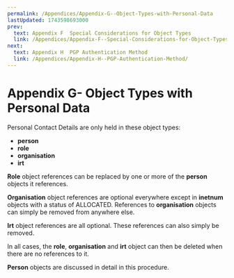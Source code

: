 ```yaml
---
permalink: /Appendices/Appendix-G--Object-Types-with-Personal-Data
lastUpdated: 1743598693000
prev:
  text: Appendix F  Special Considerations for Object Types
  link: /Appendices/Appendix-F--Special-Considerations-for-Object-Types/
next:
  text: Appendix H  PGP Authentication Method
  link: /Appendices/Appendix-H--PGP-Authentication-Method/
---
```


# Appendix G- Object Types with Personal Data

Personal Contact Details are only held in these object types:
* **person**
* **role**
* **organisation**
* **irt**

**Role** object references can be replaced by one or more of the **person** objects it references.

**Organisation** object references are optional everywhere except in **inetnum** objects with a status of
ALLOCATED. References to **organisation** objects can simply be removed from anywhere else.

**Irt** object references are all optional. These references can also simply be removed.

In all cases, the **role**, **organisation** and **irt** object can then be deleted when there are no references to it.

**Person** objects are discussed in detail in this procedure.

